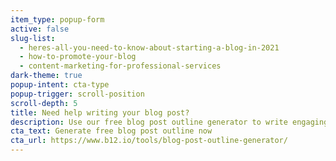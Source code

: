 ```yaml
---
item_type: popup-form
active: false
slug-list:
  - heres-all-you-need-to-know-about-starting-a-blog-in-2021
  - how-to-promote-your-blog
  - content-marketing-for-professional-services
dark-theme: true
popup-intent: cta-type
popup-trigger: scroll-position
scroll-depth: 5
title: Need help writing your blog post?
description: Use our free blog post outline generator to write engaging and catchy articles for your blog.
cta_text: Generate free blog post outline now
cta_url: https://www.b12.io/tools/blog-post-outline-generator/
---
```

